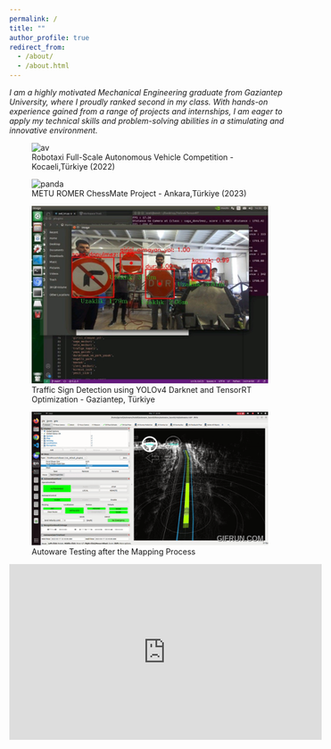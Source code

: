 ```yaml
---
permalink: /
title: ""
author_profile: true
redirect_from: 
  - /about/
  - /about.html
---
```



<link rel="stylesheet" type="text/css" href="assets/css/collapse.css">



<p><i>I am a highly motivated Mechanical Engineering graduate from Gaziantep University, where I proudly ranked second in my class. With hands-on experience gained from a range of projects and internships, I am eager to apply my technical skills and problem-solving abilities in a stimulating and innovative environment.</i></p>


<div class="framed-container">
  <figure class="framed-item">
    <img src="images/av.gif" alt="av" class="framed">
    <figcaption>Robotaxi Full-Scale Autonomous Vehicle Competition - Kocaeli,Türkiye (2022)</figcaption>
  </figure>
  <figure class="framed-item">
    <img src="images/panda.JPG" alt="panda" class="framed">
    <figcaption>  METU ROMER ChessMate Project - Ankara,Türkiye (2023)</figcaption>
  </figure>
</div>

<div class="framed-container">
  <figure class="framed-item">
    <img src="images/detection.jpg" alt="av" class="framed">
    <figcaption>Traffic Sign Detection using YOLOv4 Darknet and TensorRT Optimization - Gaziantep, Türkiye</figcaption>
  </figure>
  <figure class="framed-item">
    <img src="images/autoware_test.gif" alt="panda" class="framed">
    <figcaption>  Autoware Testing after the Mapping Process </figcaption>
  </figure>
</div>





<div style="text-align: center;">
  <iframe width="560" height="315" src="https://www.youtube.com/embed/zP3rmQ06xFE?si=Wtg2WROBjUeUV6k-" title="YouTube video player" frameborder="0" allow="accelerometer; autoplay; clipboard-write; encrypted-media; gyroscope; picture-in-picture; web-share" referrerpolicy="strict-origin-when-cross-origin" allowfullscreen></iframe>
</div>



<div style="text-align: center;">
  <pre id="terminal-text" style="display: inline-block; font-family: 'Courier New', Courier, monospace; font-size: 1.5em; color: green;"></pre>
</div>


